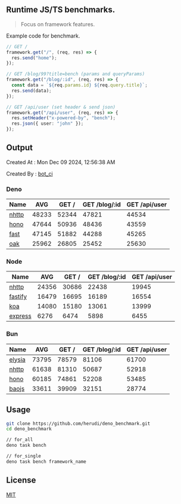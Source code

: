 ## Runtime JS/TS benchmarks.

> Focus on framework features.

Example code for benchmark.
```ts
// GET /
framework.get("/", (req, res) => {
  res.send("home");
});

// GET /blog/99?title=bench (params and queryParams)
framework.get("/blog/:id", (req, res) => {
  const data = `${req.params.id} ${req.query.title}`;
  res.send(data);
});

// GET /api/user (set header & send json)
framework.get("/api/user", (req, res) => {
  res.setHeader("x-powered-by", "bench");
  res.json({ user: "john" });
});
```

## Output
Created At : Mon Dec 09 2024, 12:56:38 AM

Created By : [bot_ci](https://github.com/herudi/deno_benchmarks/commits?author=github-actions%5Bbot%5D)


### Deno
|Name|AVG|GET /|GET /blog/:id|GET /api/user|
|----|----|----|----|----|
|[nhttp](https://github.com/nhttp/nhttp)|48233|52344|47821|44534|
|[hono](https://github.com/honojs/hono)|47644|50936|48436|43559|
|[fast](https://github.com/danteissaias/fast)|47145|51882|44288|45265|
|[oak](https://github.com/oakserver/oak)|25962|26805|25452|25630|
  


### Node
|Name|AVG|GET /|GET /blog/:id|GET /api/user|
|----|----|----|----|----|
|[nhttp](https://github.com/nhttp/nhttp)|24356|30686|22438|19945|
|[fastify](https://github.com/fastify/fastify)|16479|16695|16189|16554|
|[koa](https://github.com/koajs/koa)|14080|15180|13061|13999|
|[express](https://github.com/expressjs/express)|6276|6474|5898|6455|
  


### Bun
|Name|AVG|GET /|GET /blog/:id|GET /api/user|
|----|----|----|----|----|
|[elysia](https://github.com/elysiajs/elysia)|73795|78579|81106|61700|
|[nhttp](https://github.com/nhttp/nhttp)|61638|81310|50687|52918|
|[hono](https://github.com/honojs/hono)|60185|74861|52208|53485|
|[baojs](https://github.com/mattreid1/baojs)|33611|39909|32151|28774|
  



## Usage

```bash
git clone https://github.com/herudi/deno_benchmark.git
cd deno_benchmark

// for_all
deno task bench

// for_single
deno task bench framework_name
```

## License

[MIT](LICENSE)

